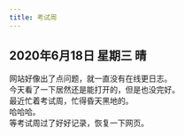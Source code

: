 ```yaml
---
title: 考试周
---
```

## 2020年6月18日 星期三 晴
网站好像出了点问题，就一直没有在线更日志。  
今天看了一下居然还是能打开的，但是也没完好。  
最近忙着考试周，忙得昏天黑地的。  
哈哈哈。  
等考试周过了好好记录，恢复一下网页。  